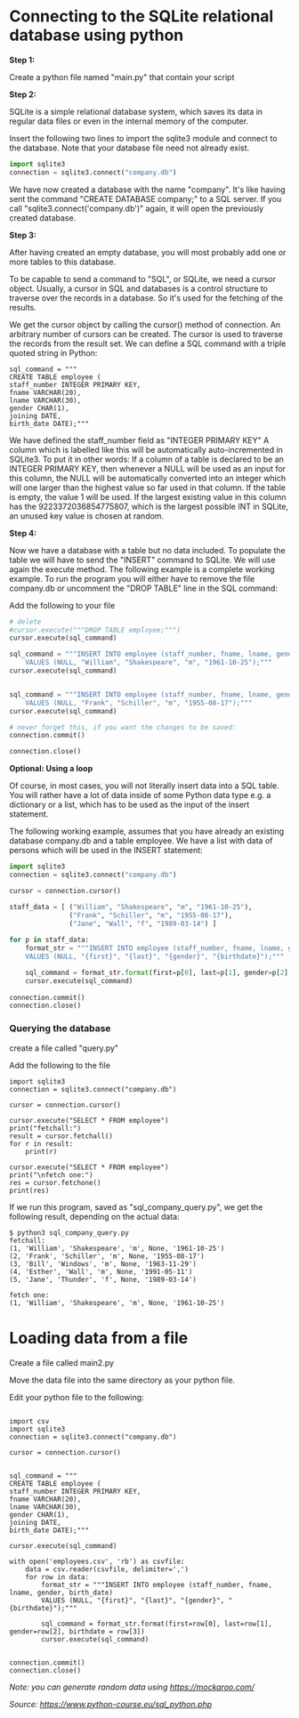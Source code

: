 # Connecting to the SQLite relational database using python

__Step 1:__ 

Create a python file named "main.py" that contain your script 

__Step 2:__ 

SQLite is a simple relational database system, which saves its data in regular data files or even in the internal memory of the computer.

Insert the following two lines to import the sqlite3 module and connect to the database. Note that your database file need not already exist. 

```python
import sqlite3
connection = sqlite3.connect("company.db")
```
We have now created a database with the name "company". It's like having sent the command "CREATE DATABASE company;" to a SQL server. If you call "sqlite3.connect('company.db')" again, it will open the previously created database. 

__Step 3:__ 



After having created an empty database, you will most probably add one or more tables to this database. 

To be capable to send a command to "SQL", or SQLite, we need a cursor object. Usually, a cursor in SQL and databases is a control structure to traverse over the records in a database. So it's used for the fetching of the results.

We get the cursor object by calling the cursor() method of connection. An arbitrary number of cursors can be created. The cursor is used to traverse the records from the result set. We can define a SQL command with a triple quoted string in Python:


```
sql_command = """
CREATE TABLE employee ( 
staff_number INTEGER PRIMARY KEY, 
fname VARCHAR(20), 
lname VARCHAR(30), 
gender CHAR(1), 
joining DATE,
birth_date DATE);"""
```

 We have defined the staff_number field as "INTEGER PRIMARY KEY" A column which is labelled like this will be automatically auto-incremented in SQLite3. To put it in other words: If a column of a table is declared to be an INTEGER PRIMARY KEY, then whenever a NULL will be used as an input for this column, the NULL will be automatically converted into an integer which will one larger than the highest value so far used in that column. If the table is empty, the value 1 will be used. If the largest existing value in this column has the 9223372036854775807, which is the largest possible INT in SQLite, an unused key value is chosen at random.

__Step 4:__ 

Now we have a database with a table but no data included. To populate the table we will have to send the "INSERT" command to SQLite. We will use again the execute method. The following example is a complete working example. To run the program you will either have to remove the file company.db or uncomment the "DROP TABLE" line in the SQL command: 

Add the following to your file

```python
# delete 
#cursor.execute("""DROP TABLE employee;""")
cursor.execute(sql_command)

sql_command = """INSERT INTO employee (staff_number, fname, lname, gender, birth_date)
    VALUES (NULL, "William", "Shakespeare", "m", "1961-10-25");"""
cursor.execute(sql_command)


sql_command = """INSERT INTO employee (staff_number, fname, lname, gender, birth_date)
    VALUES (NULL, "Frank", "Schiller", "m", "1955-08-17");"""
cursor.execute(sql_command)

# never forget this, if you want the changes to be saved:
connection.commit()

connection.close()
```

__Optional: Using a loop__ 


Of course, in most cases, you will not literally insert data into a SQL table. You will rather have a lot of data inside of some Python data type e.g. a dictionary or a list, which has to be used as the input of the insert statement. 

The following working example, assumes that you have already an existing database company.db and a table employee. We have a list with data of persons which will be used in the INSERT statement:

```python
import sqlite3
connection = sqlite3.connect("company.db")

cursor = connection.cursor()

staff_data = [ ("William", "Shakespeare", "m", "1961-10-25"),
               ("Frank", "Schiller", "m", "1955-08-17"),
               ("Jane", "Wall", "f", "1989-03-14") ]
               
for p in staff_data:
    format_str = """INSERT INTO employee (staff_number, fname, lname, gender, birth_date)
    VALUES (NULL, "{first}", "{last}", "{gender}", "{birthdate}");"""

    sql_command = format_str.format(first=p[0], last=p[1], gender=p[2], birthdate = p[3])
    cursor.execute(sql_command)
    
connection.commit()
connection.close()
```

### Querying the database

create a file called "query.py"

Add the following to the file

```
import sqlite3
connection = sqlite3.connect("company.db")

cursor = connection.cursor()

cursor.execute("SELECT * FROM employee") 
print("fetchall:")
result = cursor.fetchall() 
for r in result:
    print(r)
    
cursor.execute("SELECT * FROM employee") 
print("\nfetch one:")
res = cursor.fetchone() 
print(res)
```

If we run this program, saved as "sql_company_query.py", we get the following result, depending on the actual data: 

```
$ python3 sql_company_query.py 
fetchall:
(1, 'William', 'Shakespeare', 'm', None, '1961-10-25')
(2, 'Frank', 'Schiller', 'm', None, '1955-08-17')
(3, 'Bill', 'Windows', 'm', None, '1963-11-29')
(4, 'Esther', 'Wall', 'm', None, '1991-05-11')
(5, 'Jane', 'Thunder', 'f', None, '1989-03-14')

fetch one:
(1, 'William', 'Shakespeare', 'm', None, '1961-10-25')
```


# Loading data from a file

Create a file called main2.py

Move the data file into the same directory as your python file.


Edit your python file to the following:

```

import csv
import sqlite3
connection = sqlite3.connect("company.db")

cursor = connection.cursor()


sql_command = """
CREATE TABLE employee ( 
staff_number INTEGER PRIMARY KEY, 
fname VARCHAR(20), 
lname VARCHAR(30), 
gender CHAR(1), 
joining DATE,
birth_date DATE);"""

cursor.execute(sql_command)

with open('employees.csv', 'rb') as csvfile:
    data = csv.reader(csvfile, delimiter=',')
    for row in data:
        format_str = """INSERT INTO employee (staff_number, fname, lname, gender, birth_date)
        VALUES (NULL, "{first}", "{last}", "{gender}", "{birthdate}");"""
        
        sql_command = format_str.format(first=row[0], last=row[1], gender=row[2], birthdate = row[3])
        cursor.execute(sql_command)
    
        
connection.commit()
connection.close()
```

*Note: you can generate random data using https://mockaroo.com/*

*Source: https://www.python-course.eu/sql_python.php*




